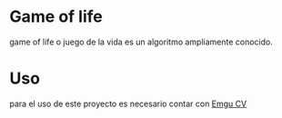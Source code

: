 # Game of life
game of life o juego de la vida es un algoritmo ampliamente conocido. 
# Uso
para el uso de este proyecto es necesario contar con [Emgu CV](http://www.emgu.com/wiki/index.php/Main_Page)
